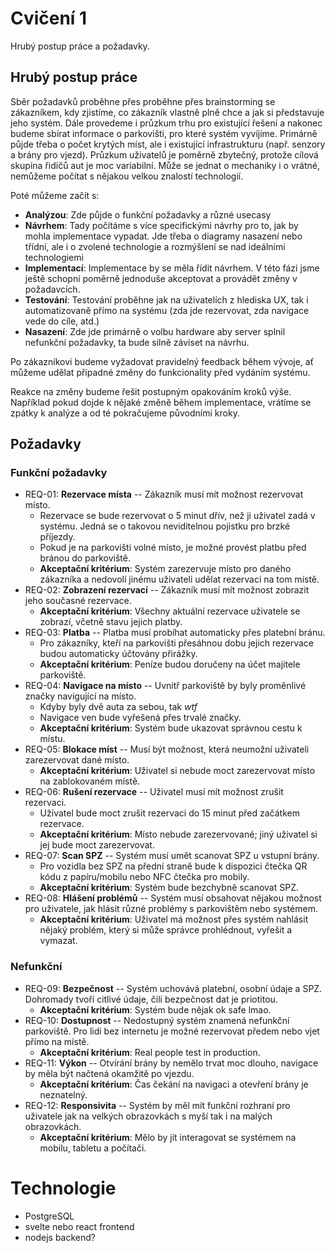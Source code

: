 # Cvičení 1
Hrubý postup práce a požadavky.

## Hrubý postup práce

Sběr požadavků proběhne přes proběhne přes brainstorming se zákazníkem, kdy zjistíme, co zákazník vlastně plně chce a jak si představuje jeho systém. Dále provedeme i průzkum trhu pro existující řešení a nakonec budeme sbírat informace o parkovišti, pro které systém vyvíjíme. Primárně půjde třeba o počet krytých míst, ale i existující infrastrukturu (např. senzory a brány pro vjezd). Průzkum uživatelů je poměrně zbytečný, protože cílová skupina řidičů aut je moc variabilní. Může se jednat o mechaniky i o vrátné, nemůžeme počítat s nějakou velkou znalostí technologií.

Poté můžeme začít s:
- **Analýzou**: Zde půjde o funkční požadavky a různé usecasy
- **Návrhem**: Tady počítáme s více specifickými návrhy pro to, jak by mohla implementace vypadat. Jde třeba o diagramy nasazení nebo třídní, ale i o zvolené technologie a rozmýšlení se nad ideálními technologiemi
- **Implementací**: Implementace by se měla řídit návrhem. V této fázi jsme ještě schopni poměrně jednoduše akceptovat a provádět změny v požadavcích.
- **Testování**: Testování proběhne jak na uživatelích z hlediska UX, tak i automatizovaně přímo na systému (zda jde rezervovat, zda navigace vede do cíle, atd.)
- **Nasazení**: Zde jde primárně o volbu hardware aby server splnil nefunkční požadavky, ta bude silně záviset na návrhu.

Po zákazníkovi budeme vyžadovat pravidelný feedback během vývoje, ať můžeme udělat případné změny do funkcionality před vydáním systému.

Reakce na změny budeme řešit postupným opakováním kroků výše. Například pokud dojde k nějaké změně během implementace, vrátíme se zpátky k analýze a od té pokračujeme původními kroky.

## Požadavky
### Funkční požadavky
- REQ-01: **Rezervace místa** -- Zákazník musí mít možnost rezervovat místo.
  - Rezervace se bude rezervovat o 5 minut dřív, než ji uživatel zadá v systému. Jedná se o takovou neviditelnou pojistku pro brzké příjezdy.
  - Pokud je na parkovišti volné místo, je možné provést platbu před bránou do parkoviště.
  - **Akceptační kritérium**: Systém zarezervuje místo pro daného zákazníka a nedovolí jinému uživateli udělat rezervaci na tom místě.
- REQ-02: **Zobrazení rezervací** -- Zákazník musí mít možnost zobrazit jeho současné rezervace.
  - **Akceptační kritérium**: Všechny aktuální rezervace uživatele se zobrazí, včetně stavu jejich platby.
- REQ-03: **Platba** -- Platba musí probíhat automaticky přes platební bránu.
  - Pro zákazníky, kteří na parkovišti přesáhnou dobu jejich rezervace budou automaticky účtovány přirážky.
  - **Akceptační kritérium**: Peníze budou doručeny na účet majitele parkoviště.
- REQ-04: **Navigace na místo** -- Uvnitř parkoviště by byly proměnlivé značky navigující na místo.
  - Kdyby byly dvě auta za sebou, tak *wtf*
  - Navigace ven bude vyřešená přes trvalé značky.
  - **Akceptační kritérium**: Systém bude ukazovat správnou cestu k místu.
- REQ-05: **Blokace míst** -- Musí být možnost, která neumožní uživateli zarezervovat dané místo.
  - **Akceptační kritérium**: Uživatel si nebude moct zarezervovat místo na zablokovaném místě.
- REQ-06: **Rušení rezervace** -- Uživatel musí mít možnost zrušit rezervaci.
  - Uživatel bude moct zrušit rezervaci do 15 minut před začátkem rezervace.
  - **Akceptační kritérium**: Místo nebude zarezervované; jiný uživatel si jej bude moct zarezervovat.
- REQ-07: **Scan SPZ** -- Systém musí umět scanovat SPZ u vstupní brány.
  - Pro vozidla bez SPZ na přední straně bude k dispozici čtečka QR kódu z papíru/mobilu nebo NFC čtečka pro mobily.
  - **Akceptační kritérium**: Systém bude bezchybně scanovat SPZ.
- REQ-08: **Hlášení problémů** -- Systém musí obsahovat nějakou možnost pro uživatele, jak hlásit různé problémy s parkovištěm nebo systémem.
  - **Akceptační kritérium**: Uživatel má možnost přes systém nahlásit nějaký problém, který si může správce prohlédnout, vyřešit a vymazat.

### Nefunkční
- REQ-09: **Bezpečnost** -- Systém uchovává platební, osobní údaje a SPZ. Dohromady tvoří citlivé údaje, čili bezpečnost dat je priotitou.
  - **Akceptační kritérium**: Systém bude nějak ok safe lmao.
- REQ-10: **Dostupnost** -- Nedostupný systém znamená nefunkční parkoviště. Pro lidi bez internetu je možné rezervovat předem nebo vjet přímo na místě.
  - **Akceptační kritérium**: Real people test in production.
- REQ-11: **Výkon** -- Otvírání brány by nemělo trvat moc dlouho, navigace by měla být načtená okamžitě po vjezdu.
  - **Akceptační kritérium**: Čas čekání na navigaci a otevření brány je neznatelný.
- REQ-12: **Responsivita** -- Systém by měl mít funkční rozhraní pro uživatele jak na velkých obrazovkách s myší tak i na malých obrazovkách.
  - **Akceptační kritérium**: Mělo by jít interagovat se systémem na mobilu, tabletu a počítači.

# Technologie
- PostgreSQL
- svelte nebo react frontend
- nodejs backend?

